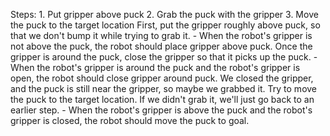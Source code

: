 
Steps:  1. Put gripper above puck  2. Grab the puck with the gripper  3. Move the puck to the target location
    First, put the gripper roughly above puck, so that we don't bump it while trying to grab it.
    - When the robot's gripper is not above the puck, the robot should place gripper above puck.
    Once the gripper is around the puck, close the gripper so that it picks up the puck.
    - When the robot's gripper is around the puck and the robot's gripper is open, the robot should close gripper around puck.
    We closed the gripper, and the puck is still near the gripper, so maybe we grabbed it. Try to move the puck to the target location. If we didn't grab it, we'll just go back to an earlier step.
    - When the robot's gripper is above the puck and the robot's gripper is closed, the robot should move the puck to goal.